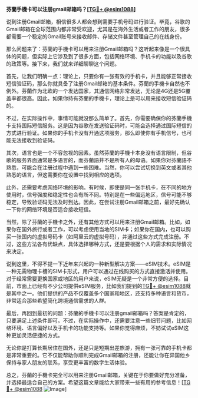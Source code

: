 **芬蘭手機卡可以注册gmail邮箱吗？[[TG💪+ @esim1088](https://t.me/s/esim1088)]**

说到注册Gmail邮箱，相信很多人都会想到需要手机号码进行验证。毕竟，谷歌的Gmail邮箱在全球范围内都非常受欢迎，尤其是在海外生活或者工作的朋友，很多都需要一个稳定的Gmail账号来接收邮件、存储文件甚至管理自己的在线身份。

那么问题来了：芬蘭的手機卡可以用来注册Gmail邮箱吗？这听起来像是一个很具体的问题，但实际上它涉及到了很多方面，包括网络环境、手机卡的功能以及谷歌的政策等。接下来，我们就来详细聊聊这个问题。

首先，让我们明确一点：理论上，只要你有一张有效的手机卡，并且能够正常接收短信验证码，那么你就具备了注册Gmail邮箱的基本条件。芬蘭的手機卡自然也不例外。芬蘭作为北欧的一个发达国家，其通信网络非常发达，无论是4G还是5G覆盖率都很高。因此，如果你持有芬蘭的手機卡，理论上是可以用来接收短信验证码的。

不过，在实际操作中，事情可能就没那么简单了。首先，你需要确保你的芬蘭手機卡支持国际短信服务。这是因为谷歌在发送验证码时，可能会选择通过国际短信的方式进行验证。如果你的手机卡没有开通这项服务，那么即使你有手机信号，也可能无法接收到验证码。

其次，语言也是一个不容忽视的因素。虽然芬蘭的手機卡本身没有语言限制，但谷歌的服务界面通常是多语言的，而芬蘭語并不是所有人的母语。如果你对芬蘭語不熟悉，可能会在注册过程中遇到一些困难。当然，你可以尝试切换到英文或者其他熟悉的语言，但这需要你在设置中找到相应的选项。

此外，还需要考虑网络环境的影响。有时候，即使是同一张手机卡，在不同的地方使用时，信号强度和稳定性也会有所不同。特别是在一些偏远地区，信号可能不够稳定，导致验证码无法及时到达。因此，在尝试注册Gmail邮箱之前，最好先确认一下你的网络环境是否适合接收短信。

当然，除了芬蘭的手機卡之外，还有其他方式可以用来注册Gmail邮箱。比如，如果你在国外旅行或者工作，可以考虑使用当地的SIM卡；如果你在国内，也可以购买一张国内的虚拟号码卡（如阿里云的虚拟号码），并通过这些方式完成注册。不过，这些方法各有优缺点，具体选择哪种方式，还是要根据个人的需求和实际情况来决定。

说到这里，不得不提一下近年来兴起的一种新型解决方案——eSIM技术。eSIM是一种无需物理卡槽的SIM卡形式，用户可以通过在线购买的方式直接激活并使用。对于经常需要更换国家或地区的用户来说，eSIM无疑是一个非常方便的选择。目前，市面上已经有不少公司提供eSIM服务，比如我们提到的[TG💪+ @esim1088](https://t.me/s/esim1088)就是其中之一。他们提供的产品不仅覆盖多个国家和地区，还支持多种语言和货币，非常适合那些希望简化跨境通信需求的人群。

最后，再回到最初的问题：芬蘭的手機卡可以注册gmail邮箱吗？答案是肯定的，只要满足上述条件即可。不过，在实际操作中，还需要注意一些细节问题，比如网络环境、语言偏好以及手机卡的功能支持等。如果你觉得麻烦，不妨试试eSIM这种更加灵活便捷的方式。

无论你是打算长期居住在国外，还是只是短期出差旅游，拥有一张可靠的手机卡都是非常重要的。它不仅能帮助你顺利完成Gmail邮箱的注册，还能让你在异国他乡保持与家人朋友的联系，享受更丰富的数字生活体验。

总之，芬蘭的手機卡完全可以用来注册Gmail邮箱，关键在于你要做好充分准备，并选择最适合自己的方案。希望这篇文章能给大家带来一些有用的参考信息！[[TG💪+ @esim1088](https://t.me/s/esim1088) ![Image](https://i.postimg.cc/4NQfJmqS/Snipaste-2025-05-13-00-14-12.png)]